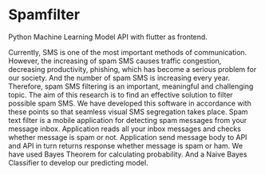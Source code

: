 # Spamfilter
Python Machine Learning Model API with flutter as frontend. 

Currently, SMS is one of the most important methods of communication.
However, the increasing of spam SMS causes traffic congestion, decreasing
productivity, phishing, which has become a serious problem for our society. And
the number of spam SMS is increasing every year. Therefore, spam SMS filtering
is an important, meaningful and challenging topic. The aim of this research is to
find an effective solution to filter possible spam SMS. We have developed this
software in accordance with these points so that seamless visual SMS segregation
takes place.
Spam text filter is a mobile application for detecting spam messages from your
message inbox.
Application reads all your inbox messages and checks whether message is spam
or not. Application send message body to API and API in turn returns response
whether message is spam or ham.
We have used Bayes Theorem for calculating probability. And a Naive Bayes
Classifier to develop our predicting model.
